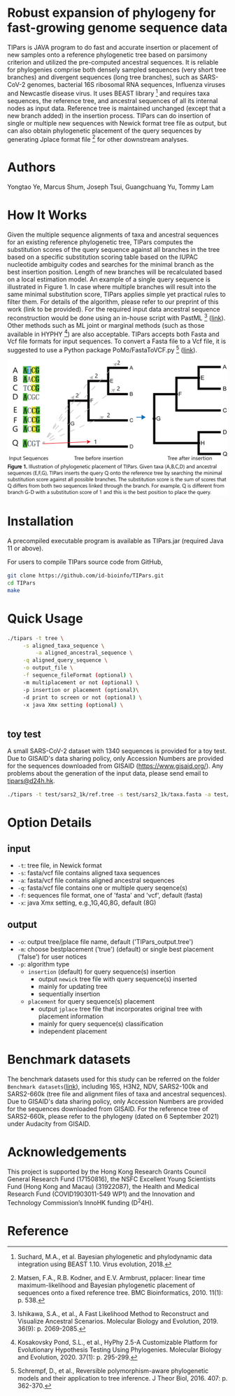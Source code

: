 # Robust expansion of phylogeny for fast-growing genome sequence data

TIPars is JAVA program to do fast and accurate insertion or placement of new samples onto 
a reference phylogenetic tree based on parsimony criterion and utilized the pre-computed ancestral sequences. 
It is reliable for phylogenies comprise both densely sampled sequences (very short tree branches) 
and divergent sequences (long tree branches), such as SARS-CoV-2 genomes, bacterial 16S ribosomal RNA sequences, 
Influenza viruses and Newcastle disease virus. 
It uses BEAST library [^1] and requires taxa sequences, the reference tree, 
and ancestral sequences of all its internal nodes as input data. 
Reference tree is maintained unchanged (except that a new branch added) in the insertion process. 
TIPars can do insertion of single or multiple new sequences with Newick format tree file as output, 
but can also obtain phylogenetic placement of the query sequences by generating Jplace format file [^2] for other downstream analyses. 

# Authors

Yongtao Ye, Marcus Shum, Joseph Tsui, Guangchuang Yu, Tommy Lam

# How It Works 

Given the multiple sequence alignments of taxa and ancestral sequences for an existing reference phylogenetic tree, 
TIPars computes the substitution scores of the query sequence against all branches in the tree based on a specific substitution scoring table based on the IUPAC nucleotide ambiguity codes 
and searches for the minimal branch as the best insertion position. Length of new branches will be recalculated based on 
a local estimation model. An example of a single query sequence is illustrated in Figure 1. 
In case where multiple branches will result into the same minimal substitution score, 
TIPars applies simple yet practical rules to filter them. For details of the algorithm, 
please refer to our preprint of this work (link to be provided). 
For the required input data ancestral sequence reconstruction would be done using an in-house 
script with PastML [^3] ([link](https://github.com/id-bioinfo/TIPars/tree/master/reconstrcutAncestralSeq)).
Other methods such as ML joint or marginal methods (such as those available in HYPHY [^4]) 
are also acceptable. TIPars accepts both Fasta and Vcf file formats for input sequences. 
To convert a Fasta file to a Vcf file, it is suggested to use a Python package PoMo/FastaToVCF.py [^5] ([link](https://github.com/pomo-dev/PoMo/blob/master/scripts/FastaToVCF.py)).

<img src="/img/illustration.png" width="600">

# Installation

A precompiled executable program is available as TIPars.jar (required Java 11 or above). 

For users to compile TIPars source code from GitHub, 
```bash
git clone https://github.com/id-bioinfo/TIPars.git
cd TIPars
make
```

# Quick Usage

```bash
./tipars -t tree \
	 -s aligned_taxa_sequence \
         -a aligned_ancestral_sequence \
	 -q aligned_query_sequence \
	 -o output_file \
	 -f sequence_fileFormat (optional) \
	 -m multiplacement or not (optional) \
	 -p insertion or placement (optional)\
	 -d print to screen or not (optional) \
	 -x java Xmx setting (optional) \
	 
```

## toy test

A small SARS-CoV-2 dataset with 1340 sequences is provided for a toy test. 
Due to GISAID's data sharing policy, only Accession Numbers are provided for the sequences downloaded from GISAID (https://www.gisaid.org/).
Any problems about the generation of the input data, please send email to tipars@d24h.hk.

```bash
./tipars -t test/sars2_1k/ref.tree -s test/sars2_1k/taxa.fasta -a test/sars2_1k/ancseq.fasta -q test/sars2_1k/query.fasta -o test/sars2_1k/tipars.tree
```

# Option Details

## input 

+ `-t`: tree file, in Newick format
+ `-s`: fasta/vcf file contains aligned taxa sequences
+ `-a`: fasta/vcf file contains aligned ancestral sequences
+ `-q`: fasta/vcf file contains one or multiple query seqence(s)
+ `-f`: sequences file format, one of 'fasta' and 'vcf', default (fasta)
+ `-x`: java Xmx setting, e.g.,1G,4G,8G, default (8G)

## output

+ `-o`: output tree/jplace file name, default ('TIPars_output.tree')
+ `-m`: choose bestplacement ('true') (default) or single best placement ('false') for user notices
+ `-p`: algorithm type
  + `insertion` (default) for query sequence(s) insertion
    - output `newick` tree file with query sequence(s) inserted
    - mainly for updating tree
    - sequentially insertion
  + `placement` for query sequence(s) placement
    - output `jplace` tree file that incorporates original tree with placement information
    - mainly for query sequence(s) classification
    - independent placement

# Benchmark datasets

The benchmark datasets used for this study can be referred on the folder `Benchmark datasets`([link](https://github.com/id-bioinfo/TIPars/tree/master/Benchmark%20datasets)),
including 16S, H3N2, NDV, SARS2-100k and SARS2-660k (tree file and alignment files of taxa and ancestral sequences).
Due to GISAID's data sharing policy, only Accession Numbers are provided for the sequences downloaded from GISAID.
For the reference tree of SARS2-660k, please refer to the phylogeny (dated on 6 September 2021) under Audacity from GISAID.

# Acknowledgements

This project is supported by the Hong Kong Research Grants Council General Research Fund (17150816), the NSFC Excellent Young Scientists Fund (Hong Kong and Macau) (31922087),
the Health and Medical Research Fund (COVID1903011-549 WP1) and the Innovation and Technology Commission’s InnoHK funding (D<sup>2</sup>4H).

# Reference
[^1]: Suchard, M.A., et al. Bayesian phylogenetic and phylodynamic data integration using BEAST 1.10. Virus evolution, 2018.
[^2]: Matsen, F.A., R.B. Kodner, and E.V. Armbrust, pplacer: linear time maximum-likelihood and Bayesian phylogenetic placement of sequences onto a fixed reference tree. BMC Bioinformatics, 2010. 11(1): p. 538.
[^3]: Ishikawa, S.A., et al., A Fast Likelihood Method to Reconstruct and Visualize Ancestral Scenarios. Molecular Biology and Evolution, 2019. 36(9): p. 2069-2085.
[^4]: Kosakovsky Pond, S.L., et al., HyPhy 2.5-A Customizable Platform for Evolutionary Hypothesis Testing Using Phylogenies. Molecular Biology and Evolution, 2020. 37(1): p. 295-299.
[^5]: Schrempf, D., et al., Reversible polymorphism-aware phylogenetic models and their application to tree inference. J Theor Biol, 2016. 407: p. 362-370.
